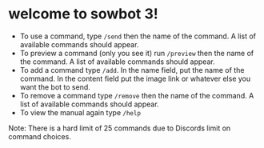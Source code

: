 # welcome to sowbot 3!
- To use a command, type `/send` then the name of the command. A list of available commands should appear.
- To preview a command (only you see it) run `/preview` then the name of the command. A list of available commands should appear.
- To add a command type `/add`. In the name field, put the name of the command. In the content field put the image link or whatever else you want the bot to send.
- To remove a command type `/remove` then the name of the command. A list of available commands should appear.
- To view the manual again type `/help`

Note: There is a hard limit of 25 commands due to Discords limit on command choices.